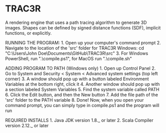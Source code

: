 # TRAC3R
A rendering engine that uses a path tracing algorithm to generate 3D images. Shapes can be defined by signed distance functions (SDF), implicit functions, or explicitly.

RUNNING THE PROGRAM:
    1. Open up your computer's command prompt
	2. Navigate to the location of the 'src' folder for TRAC3R 
	    Windows:  cd "C:\Users\John Doe\Documents\GitHub\TRAC3R\src"
	3. For Windows PowerShell, run ".\compile.ps1", for MacOS run ".\compile.sh"

ADDING PROGRAM TO PATH (Windows only)
	1. Open up Control Panel
	2. Go to System and Security < System < Advanced system settings (top left corner)
	3. A window should pop up with a button labeled Environment Variables at the bottom right, click it
	4. Another window should pop up with a section labeled System Variables
	5. Find the system variable called PATH
	6. Click the Edit button, and then the New button
	7. Add the file path of the 'src' folder to the PATH variable
	8. Done! Now, when you open your command prompt, you can simply type in compile.ps1 and the program will run

REQUIRED INSTALLS
    1. Java JDK version 1.8._ or later
	2. Scala Compiler version 2.12._ or later